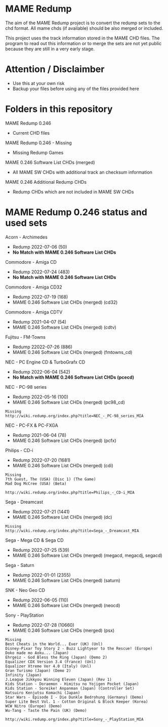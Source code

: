 # MAME Redump

The aim of the MAME Redump project is to convert the redump sets to the chd format. All mame chds (if available) should be also merged or included.

This project uses the track information stored in the MAME CHD files.
The program to read out this information or to merge the sets are not yet public because they are still in a very early stage.

# Attention / Disclaimber

- Use this at your own risk
- Backup your files before using any of the files provided here

# Folders in this repository

MAME Redump 0.246 
- Current CHD files

MAME Redump 0.246 - Missing 
- Missing Redump Games

MAME 0.246 Software List CHDs (merged)
- All MAME SW CHDs with additional track an checksum information

MAME 0.246 Additional Redump CHDs
- Redump CHDs which are not included in MAME SW CHDs

# MAME Redump 0.246 status and used sets

Acorn - Archimedes
- Redump 2022-07-06 (50)
- **No Match with MAME 0.246 Software List CHDs**

Commodore - Amiga CD
- Redump 2022-07-24 (483)
- **No Match with MAME 0.246 Software List CHDs**

Commodore - Amiga CD32
- Redump 2022-07-19 (168)
- MAME 0.246 Software List CHDs (merged) (cd32)

Commodore - Amiga CDTV
- Redump 2021-04-07 (54)
- MAME 0.246 Software List CHDs (merged) (cdtv)

Fujitsu - FM-Towns
- Redump 22022-07-26 (886)
- MAME 0.246 Software List CHDs (merged) (fmtowns_cd)

NEC - PC Engine CD & TurboGrafx CD
- Redump 2022-06-04 (542)
- **No Match with MAME 0.246 Software List CHDs (pcecd)**

NEC - PC-98 series
- Redump 2022-05-16 (100)
- MAME 0.246 Software List CHDs (merged) (pc98_cd)

```
Missing
http://wiki.redump.org/index.php?title=NEC_-_PC-98_series_MIA
```

NEC - PC-FX & PC-FXGA
- Redump 2021-06-04 (78)
- MAME 0.246 Software List CHDs (merged) (pcfx)

Philips - CD-i
- Redump 2022-07-20 (1681)
- MAME 0.246 Software List CHDs (merged) (cdi)

```
Missing
7th Guest, The (USA) (Disc 1) (The Game)
Mad Dog McCree (USA) (Beta)

http://wiki.redump.org/index.php?title=Philips_-_CD-i_MIA
```

Sega - Dreamcast 
- Redump 2022-07-21 (1441)
- MAME 0.246 Software List CHDs (merged) (dc)

```
Missing
http://wiki.redump.org/index.php?title=Sega_-_Dreamcast_MIA
```

Sega - Mega CD & Sega CD 
- Redump 2022-07-25 (539)
- MAME 0.246 Software List CHDs (merged) (megacd, megacdj, segacd)

Sega - Saturn
- Redump 2022-01-01 (2355)
- MAME 0.246 Software List CHDs (merged) (saturn)

SNK - Neo Geo CD
- Redump 2022-06-05 (110)
- MAME 0.246 Software List CHDs (merged) (neocd)

Sony - PlayStation
- Redump 2022-07-28 (10660)
- MAME 0.246 Software List CHDs (merged) (psx)

```
Missing
Best Cheats in the World... Ever (UK) (Unl)
Disney-Pixar Toy Story 2 - Buzz Lightyear to the Rescue! (Europe)
Doko made mo Aoku... (Japan)
Ehrgeiz - God Bless the Ring (Japan) (Demo 2)
Equalizer CDX Version 3.4 (France) (Unl)
Equalizer Xtreme Ver 4.0 (Italy) (Unl)
Gran Turismo (Japan) (Demo 2)
Infinity (Japan)
J.League Jikkyou Winning Eleven (Japan) (Rev 1)
Kids Station - Doraemon - Himitsu no Yojigen Pocket (Japan)
Kids Station - Soreike! Anpanman (Japan) (Controller Set)
Natsuiro Kenjutsu Komachi (Japan)
Star Wars - Episode I - Die Dunkle Bedrohung (Germany) (Demo)
Super Lite Best Vol. 1 - Cotton Original & Block Keeper (Korea)
WCW Nitro (Europe) (Demo)
Wu-Tang - Taste the Pain (UK) (Demo)

http://wiki.redump.org/index.php?title=Sony_-_PlayStation_MIA
```